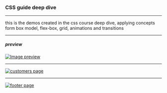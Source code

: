 ### CSS guide deep dive

------------

this is the demos created in the css course deep dive, applying concepts form box model, flex-box, grid, animations and transitions

------------

##### preview

[![Image preview](https://user-images.githubusercontent.com/91288043/139331922-e1f70e91-191d-4a36-94ed-cbe8ac48b947.png "Image preview")](https://user-images.githubusercontent.com/91288043/139331922-e1f70e91-191d-4a36-94ed-cbe8ac48b947.png "Image preview")


------------

[![customers page](https://user-images.githubusercontent.com/91288043/139332561-a420b88e-25ad-40b6-b7f0-fb1aa6236258.png "customers page")](https://user-images.githubusercontent.com/91288043/139332561-a420b88e-25ad-40b6-b7f0-fb1aa6236258.png "customers page")


------------

[![footer page](https://user-images.githubusercontent.com/91288043/139332739-fbd92491-549f-4b10-8ce6-ea97f7686b7b.png "footer page")](https://user-images.githubusercontent.com/91288043/139332739-fbd92491-549f-4b10-8ce6-ea97f7686b7b.png "footer page")